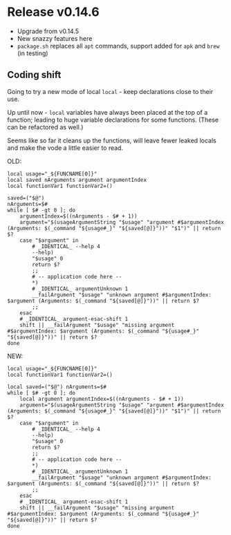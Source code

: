 # Release v0.14.6

- Upgrade from v0.14.5
- New snazzy features here
- `package.sh` replaces all `apt` commands, support added for `apk` and `brew` (in testing)

## Coding shift

Going to try a new mode of local `local` - keep declarations close to their use.

Up until now - `local` variables have always been placed at the top of a function; leading to huge variable declarations for some functions. (These can be refactored as well.) 

Seems like so far it cleans up the functions, will leave fewer leaked locals and make the vode a little easier to read.

OLD:

    local usage="_${FUNCNAME[0]}"
    local saved nArguments argument argumentIndex
    local functionVar1 functionVar2=()
    
    saved=("$@")
    nArguments=$#
    while [ $# -gt 0 ]; do
        argumentIndex=$((nArguments - $# + 1))
        argument="$(usageArgumentString "$usage" "argument #$argumentIndex (Arguments: $(_command "${usage#_}" "${saved[@]}"))" "$1")" || return $?
        case "$argument" in
            # _IDENTICAL_ --help 4
            --help)
            "$usage" 0
            return $?
            ;;
            # -- application code here --
            *)
            # _IDENTICAL_ argumentUnknown 1
            __failArgument "$usage" "unknown argument #$argumentIndex: $argument (Arguments: $(_command "${saved[@]}"))" || return $?
            ;;
        esac
        # _IDENTICAL_ argument-esac-shift 1
        shift || __failArgument "$usage" "missing argument #$argumentIndex: $argument (Arguments: $(_command "${usage#_}" "${saved[@]}"))" || return $?
    done
    
NEW:

    local usage="_${FUNCNAME[0]}"
    local functionVar1 functionVar2=()
    
    local saved=("$@") nArguments=$#
    while [ $# -gt 0 ]; do
        local argument argumentIndex=$((nArguments - $# + 1))
        argument="$(usageArgumentString "$usage" "argument #$argumentIndex (Arguments: $(_command "${usage#_}" "${saved[@]}"))" "$1")" || return $?
        case "$argument" in
            # _IDENTICAL_ --help 4
            --help)
            "$usage" 0
            return $?
            ;;
            # -- application code here --
            *)
            # _IDENTICAL_ argumentUnknown 1
            __failArgument "$usage" "unknown argument #$argumentIndex: $argument (Arguments: $(_command "${saved[@]}"))" || return $?
            ;;
        esac
        # _IDENTICAL_ argument-esac-shift 1
        shift || __failArgument "$usage" "missing argument #$argumentIndex: $argument (Arguments: $(_command "${usage#_}" "${saved[@]}"))" || return $?
    done

